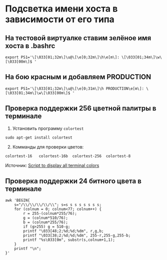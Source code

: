 # Подсветка имени хоста в зависимости от его типа

## На тестовой виртуалке ставим зелёное имя хоста в .bashrc

```shell
export PS1='\[\033[01;32m\]\u@\[\e[0;32m\]\h\e[m\]: \[\033[01;34m\]\w\[\033[00m\]$ '
```

## На бою красным и добавляем PRODUCTION
```shell
export PS1='\[\033[01;32m\]\u@\[\e[0;31m\]\h PRODUCTION\e[m\]: \[\033[01;34m\]\w\[\033[00m\]$ '
```

## Проверка поддержки 256 цветной палитры в терминале

1. Установить программу `colortest`

```
sudo apt-get install colortest
```

2. Комманды для проверки цветов:

```
colortest-16   colortest-16b  colortest-256  colortest-8
```

Источник: [Script to display all terminal colors](https://askubuntu.com/questions/27314/script-to-display-all-terminal-colors)

## Проверка поддержки 24 битного цвета в терминале

    awk 'BEGIN{
        s="/\\/\\/\\/\\/\\"; s=s s s s s s s s;
        for (colnum = 0; colnum<77; colnum++) {
            r = 255-(colnum*255/76);
            g = (colnum*510/76);
            b = (colnum*255/76);
            if (g>255) g = 510-g;
            printf "\033[48;2;%d;%d;%dm", r,g,b;
            printf "\033[38;2;%d;%d;%dm", 255-r,255-g,255-b;
            printf "%s\033[0m", substr(s,colnum+1,1);
        }
        printf "\n";
    }'
